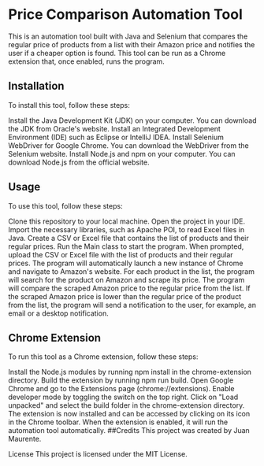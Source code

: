 # Price Comparison Automation Tool
This is an automation tool built with Java and Selenium that compares the regular price of products from a list with their Amazon price and notifies the user if a cheaper option is found. This tool can be run as a Chrome extension that, once enabled, runs the program.

## Installation
To install this tool, follow these steps:

Install the Java Development Kit (JDK) on your computer. You can download the JDK from Oracle's website.
Install an Integrated Development Environment (IDE) such as Eclipse or IntelliJ IDEA.
Install Selenium WebDriver for Google Chrome. You can download the WebDriver from the Selenium website.
Install Node.js and npm on your computer. You can download Node.js from the official website.

## Usage
To use this tool, follow these steps:

Clone this repository to your local machine.
Open the project in your IDE.
Import the necessary libraries, such as Apache POI, to read Excel files in Java.
Create a CSV or Excel file that contains the list of products and their regular prices.
Run the Main class to start the program.
When prompted, upload the CSV or Excel file with the list of products and their regular prices.
The program will automatically launch a new instance of Chrome and navigate to Amazon's website.
For each product in the list, the program will search for the product on Amazon and scrape its price.
The program will compare the scraped Amazon price to the regular price from the list.
If the scraped Amazon price is lower than the regular price of the product from the list, the program will send a notification to the user, for example, an email or a desktop notification.
## Chrome Extension
To run this tool as a Chrome extension, follow these steps:

Install the Node.js modules by running npm install in the chrome-extension directory.
Build the extension by running npm run build.
Open Google Chrome and go to the Extensions page (chrome://extensions).
Enable developer mode by toggling the switch on the top right.
Click on "Load unpacked" and select the build folder in the chrome-extension directory.
The extension is now installed and can be accessed by clicking on its icon in the Chrome toolbar.
When the extension is enabled, it will run the automation tool automatically.
##Credits
This project was created by Juan Maurente.

License
This project is licensed under the MIT License.



